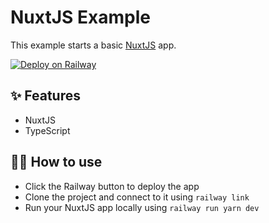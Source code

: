# NuxtJS Example

This example starts a basic [NuxtJS](https://nuxtjs.org/) app.

[![Deploy on Railway](https://railway.app/button.svg)](https://railway.app/new?template=https%3A%2F%2Fgithub.com%2Frailwayapp%2Fexamples%2Ftree%2Fmaster%2Fexamples%2Fnuxtjs)

## ✨ Features

- NuxtJS
- TypeScript

## 💁‍♀️ How to use

- Click the Railway button to deploy the app
- Clone the project and connect to it using `railway link`
- Run your NuxtJS app locally using `railway run yarn dev`
